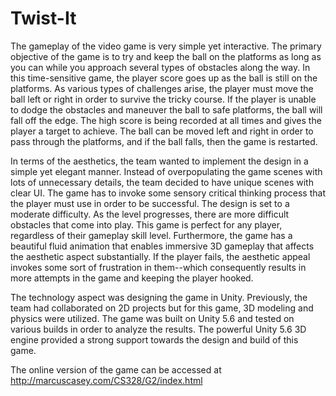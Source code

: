 # Twist-It
  The gameplay of the video game is very simple yet interactive. The primary objective of the game is to try and keep the ball on the platforms as long as you can while you approach several types of obstacles along the way. In this time-sensitive game, the player score goes up as the ball is still on the platforms. As various types of challenges arise, the player must move the ball left or right in order to survive the tricky course. If the player is unable to dodge the obstacles and maneuver the ball to safe platforms, the ball will fall off the edge. The high score is being recorded at all times and gives the player a target to achieve. The ball can be moved left and right in order to pass through the platforms, and if the ball falls, then the game is restarted.

  In terms of the aesthetics, the team wanted to implement the design in a simple yet elegant manner. Instead of overpopulating the game scenes with lots of unnecessary details, the team decided to have unique scenes with clear UI. The game has to invoke some sensory critical thinking process that the player must use in order to be successful. The design is set to a moderate difficulty. As the level progresses, there are more difficult obstacles that come into play. This game is perfect for any player, regardless of their gameplay skill level. Furthermore, the game has a beautiful fluid animation that enables immersive 3D gameplay that affects the aesthetic aspect substantially. If the player fails, the aesthetic appeal invokes some sort of frustration in them--which consequently results in more attempts in the game and keeping the player hooked. 

  The technology aspect was designing the game in Unity. Previously, the team had collaborated on 2D projects but for this game, 3D modeling and physics were utilized. The game was built on Unity 5.6 and tested on various builds in order to analyze the results. The powerful Unity 5.6 3D engine provided a strong support towards the design and build of this game. 
  
  The online version of the game can be accessed at http://marcuscasey.com/CS328/G2/index.html
